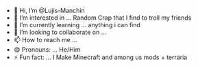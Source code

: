 - 👋 Hi, I’m @Lujis-Manchin
- 👀 I’m interested in ... Random Crap that I find to troll my friends
- 🌱 I’m currently learning ... anything i can find
- 💞️ I’m looking to collaborate on ...
- 📫 How to reach me ...
- 😄 Pronouns: ... He/Him
- ⚡ Fun fact: ... I Make Minecraft and among us mods + terraria

<!---
Lujis-Manchin/Lujis-Manchin is a ✨ special ✨ repository because its `README.md` (this file) appears on your GitHub profile.
You can click the Preview link to take a look at your changes.
--->
